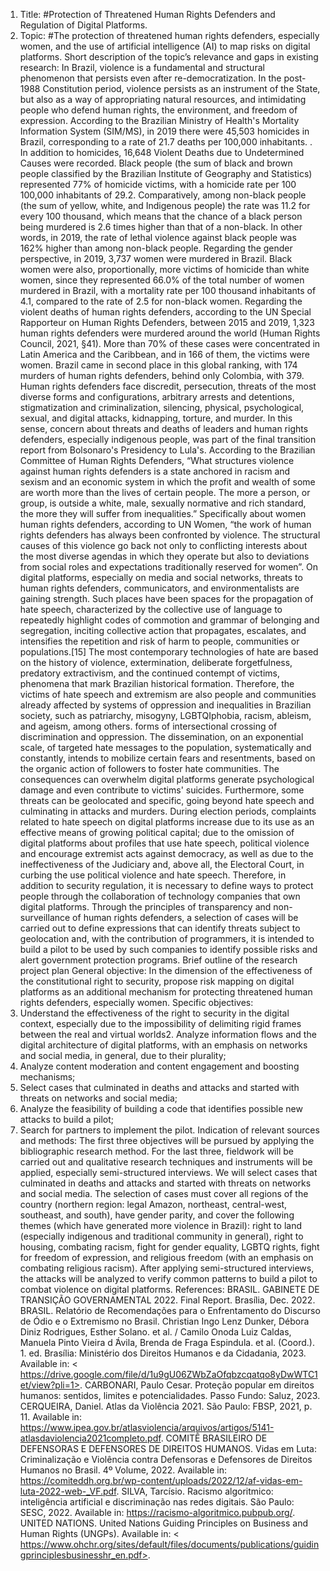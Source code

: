 1. Title:
#Protection of Threatened Human Rights Defenders and Regulation of Digital Platforms.
2. Topic:
#The protection of threatened human rights defenders, especially women, and the use of artificial intelligence (AI) to map risks on digital platforms.
Short description of the topic’s relevance and gaps in existing research:
In Brazil, violence is a fundamental and structural phenomenon that persists even after re-democratization. In the post-1988 Constitution period, violence persists as an instrument of the State, but also as a way of appropriating natural resources, and intimidating people who defend human rights, the environment, and freedom of expression.
According to the Brazilian Ministry of Health's Mortality Information System (SIM/MS), in 2019 there were 45,503 homicides in Brazil, corresponding to a rate of 21.7 deaths per 100,000 inhabitants. . In addition to homicides, 16,648 Violent Deaths due to Undetermined Causes were recorded. 
Black people (the sum of black and brown people classified by the Brazilian Institute of Geography and Statistics) represented 77% of homicide victims, with a homicide rate per 100 100,000 inhabitants of 29.2. Comparatively, among non-black people (the sum of yellow, white, and Indigenous people) the rate was 11.2 for every 100 thousand, which means that the chance of a black person being murdered is 2.6 times higher than that of a non-black. In other words, in 2019, the rate of lethal violence against black people was 162% higher than among non-black people. 
Regarding the gender perspective, in 2019, 3,737 women were murdered in Brazil. Black women were also, proportionally, more victims of homicide than white women, since they represented 66.0% of the total number of women murdered in Brazil, with a mortality rate per 100 thousand inhabitants of 4.1, compared to the rate of 2.5 for non-black women. 
Regarding the violent deaths of human rights defenders, according to the UN Special Rapporteur on Human Rights Defenders, between 2015 and 2019, 1,323 human rights defenders were murdered around the world (Human Rights Council, 2021, §41). More than 70% of these cases were concentrated in Latin America and the Caribbean, and in 166 of them, the victims were women. Brazil came in second place in this global ranking, with 174 murders of human rights defenders, behind only Colombia, with 379.
Human rights defenders face discredit, persecution, threats of the most diverse forms and configurations, arbitrary arrests and detentions, stigmatization and criminalization, silencing, physical, psychological, sexual, and digital attacks, kidnapping, torture, and murder. In this sense, concern about threats and deaths of leaders and human rights defenders, especially indigenous people, was part of the final transition report from Bolsonaro's Presidency to Lula's. 
According to the Brazilian Committee of Human Rights Defenders,  “What structures violence against human rights defenders is a state anchored in racism and sexism and an economic system in which the profit and wealth of some are worth more than the lives of certain people. The more a person, or group, is outside a white, male, sexually normative and rich standard, the more they will suffer from inequalities.” 
Specifically about women human rights defenders, according to UN Women, “the work of human rights defenders has always been confronted by violence. The structural causes of this violence go back not only to conflicting interests about the most diverse agendas in which they operate but also to deviations from social roles and expectations traditionally reserved for women”. 
On digital platforms, especially on media and social networks, threats to human rights defenders, communicators, and environmentalists are gaining strength. Such places have been spaces for the propagation of hate speech,  characterized by the collective use of language to repeatedly highlight codes of commotion and grammar of belonging and segregation, inciting collective action that propagates, escalates, and intensifies the repetition and risk of harm to people, communities or populations.[15] 
The most contemporary technologies of hate are based on the history of violence, extermination, deliberate forgetfulness, predatory extractivism, and the continued contempt of victims, phenomena that mark Brazilian historical formation. Therefore, the victims of hate speech and extremism are also people and communities already affected by systems of oppression and inequalities in Brazilian society, such as patriarchy, misogyny, LGBTQIphobia, racism, ableism, and ageism, among others. forms of intersectional crossing of discrimination and oppression. 
The dissemination, on an exponential scale, of targeted hate messages to the population, systematically and constantly, intends to mobilize certain fears and resentments, based on the organic action of followers to foster hate communities. The consequences can overwhelm digital platforms generate psychological damage and even contribute to victims' suicides. Furthermore, some threats can be geolocated and specific, going beyond hate speech and culminating in attacks and murders.
During election periods, complaints related to hate speech on digital platforms increase due to its use as an effective means of growing political capital; due to the omission of digital platforms about profiles that use hate speech, political violence and encourage extremist acts against democracy, as well as due to the ineffectiveness of the Judiciary and, above all, the Electoral Court, in curbing the use political violence and hate speech. 
Therefore, in addition to security regulation, it is necessary to define ways to protect people through the collaboration of technology companies that own digital platforms.  Through the principles of transparency and non-surveillance of human rights defenders, a selection of cases will be carried out to define expressions that can identify threats subject to geolocation and, with the contribution of programmers, it is intended to build a pilot to be used by such companies to identify possible risks and alert government protection programs. 
Brief outline of the research project plan
General objective:
In the dimension of the effectiveness of the constitutional right to security, propose risk mapping on digital platforms as an additional mechanism for protecting threatened human rights defenders, especially women.
Specific objectives:
1. Understand the effectiveness of the right to security in the digital context, especially due to the impossibility of delimiting rigid frames between the real and virtual worlds2. Analyze information flows and the digital architecture of digital platforms, with an emphasis on networks and social media, in general, due to their plurality;
3. Analyze content moderation and content engagement and boosting mechanisms;
4. Select cases that culminated in deaths and attacks and started with threats on networks and social media;
5. Analyze the feasibility of building a code that identifies possible new attacks to build a pilot;
6. Search for partners to implement the pilot.
Indication of relevant sources and methods:
The first three objectives will be pursued by applying the bibliographic research method. For the last three, fieldwork will be carried out and qualitative research techniques and instruments will be applied, especially semi-structured interviews.
We will select cases that culminated in deaths and attacks and started with threats on networks and social media. 
The selection of cases must cover all regions of the country (northern region: legal Amazon, northeast, central-west, southeast, and south), have gender parity, and cover the following themes (which have generated more violence in Brazil): right to land (especially indigenous and traditional community in general), right to housing, combating racism, fight for gender equality, LGBTQ rights, fight for freedom of expression, and religious freedom (with an emphasis on combating religious racism).
After applying semi-structured interviews, the attacks will be analyzed to verify common patterns to build a pilot to combat violence on digital platforms.
References:
BRASIL. GABINETE DE TRANSIÇÃO GOVERNAMENTAL 2022. Final Report. Brasília, Dec. 2022.
BRASIL. Relatório de Recomendações para o Enfrentamento do Discurso de Ódio e o Extremismo no Brasil. Christian Ingo Lenz Dunker, Débora Diniz Rodrigues, Esther Solano. et al. / Camilo Onoda Luiz Caldas, Manuela Pinto Vieira d ́Ávila, Brenda de Fraga Espindula. et al. (Coord.). 1. ed. Brasília: Ministério dos Direitos Humanos e da Cidadania, 2023. Available in: < https://drive.google.com/file/d/1u9gU06ZWbZaOfqbzcqatqo8yDwWTC1et/view?pli=1>.
CARBONARI, Paulo Cesar. Proteção popular em direitos humanos: sentidos, limites e potencialidades. Passo Fundo: Saluz, 2023. 
CERQUEIRA, Daniel. Atlas da Violência 2021. São Paulo: FBSP, 2021, p. 11. Available in: <https://www.ipea.gov.br/atlasviolencia/arquivos/artigos/5141-atlasdaviolencia2021completo.pdf>.
COMITÊ BRASILEIRO DE DEFENSORAS E DEFENSORES DE DIREITOS HUMANOS. Vidas em Luta: Criminalização e Violência contra Defensoras e Defensores de Direitos Humanos no Brasil. 4º Volume, 2022. Available in: <https://comiteddh.org.br/wp-content/uploads/2022/12/af-vidas-em-luta-2022-web-_VF.pdf>.
SILVA, Tarcísio. Racismo algoritmico: inteligência artificial e discriminação nas redes digitais. São Paulo: SESC, 2022. Available in: https://racismo-algoritmico.pubpub.org/.
UNITED NATIONS. United Nations Guiding Principles on Business and Human Rights (UNGPs). Available in: < https://www.ohchr.org/sites/default/files/documents/publications/guidingprinciplesbusinesshr_en.pdf>. 

